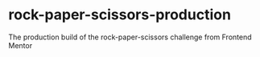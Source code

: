# rock-paper-scissors-production
The production build of the rock-paper-scissors challenge from Frontend Mentor
